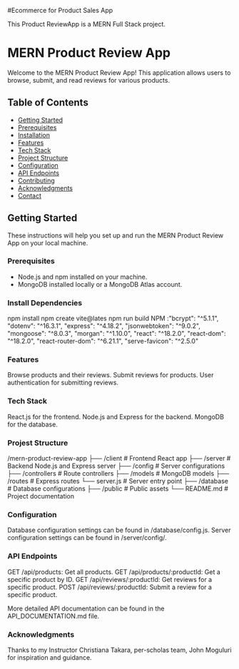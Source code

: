 #Ecommerce for Product Sales App

This Product ReviewApp is a MERN Full Stack project.

# MERN Product Review App

Welcome to the MERN Product Review App! This application allows users to browse, submit, and read reviews for various products.

## Table of Contents

- [Getting Started](#getting-started)
- [Prerequisites](#prerequisites)
- [Installation](#installation)
- [Features](#features)
- [Tech Stack](#tech-stack)
- [Project Structure](#project-structure)
- [Configuration](#configuration)
- [API Endpoints](#api-endpoints)
- [Contributing](#contributing)
- [Acknowledgments](#acknowledgments)
- [Contact](#contact)

## Getting Started

These instructions will help you set up and run the MERN Product Review App on your local machine.

### Prerequisites

- Node.js and npm installed on your machine.
- MongoDB installed locally or a MongoDB Atlas account.

### Install Dependencies

npm install
npm create vite@lates
npm run build
NPM :"bcrypt": "^5.1.1",
    "dotenv": "^16.3.1",
    "express": "^4.18.2",
    "jsonwebtoken": "^9.0.2",
    "mongoose": "^8.0.3",
    "morgan": "^1.10.0",
    "react": "^18.2.0",
    "react-dom": "^18.2.0",
    "react-router-dom": "^6.21.1",
    "serve-favicon": "^2.5.0"

### Features
Browse products and their reviews.
Submit reviews for products.
User authentication for submitting reviews.


### Tech Stack
React.js for the frontend.
Node.js and Express for the backend.
MongoDB for the database.

### Projest Structure
/mern-product-review-app
  ├── /client          # Frontend React app
  ├── /server          # Backend Node.js and Express server
      ├── /config      # Server configurations
      ├── /controllers # Route controllers
      ├── /models      # MongoDB models
      ├── /routes      # Express routes
      └── server.js    # Server entry point
  ├── /database        # Database configurations
  ├── /public          # Public assets
  └── README.md        # Project documentation


### Configuration 
Database configuration settings can be found in /database/config.js.
Server configuration settings can be found in /server/config/.

### API Endpoints

GET /api/products: Get all products.
GET /api/products/:productId: Get a specific product by ID.
GET /api/reviews/:productId: Get reviews for a specific product.
POST /api/reviews/:productId: Submit a review for a specific product.

More detailed API documentation can be found in the API_DOCUMENTATION.md file.

### Acknowledgments
Thanks to my Instructor Christiana Takara, per-scholas team, John Moguluri for inspiration and guidance.





